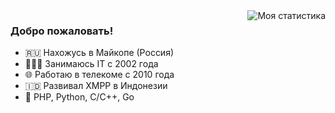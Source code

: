 <img align="right" src="https://github-readme-stats.vercel.app/api?username=WST&show_icons=true&theme=vue" alt="Моя статистика" />

### Добро пожаловать!

- 🇷🇺 Нахожусь в Майкопе (Россия)
- 🧑🏻‍💻 Занимаюсь IT с 2002 года
- 🌐 Работаю в телекоме с 2010 года
- 🇮🇩 Развивал XMPP в Индонезии
- 🦄 PHP, Python, C/C++, Go
